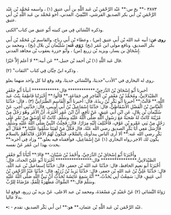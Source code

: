 ٣٨٧٣ -** بخ س:** عَبْد الرَّحْمَنِ بْن عَبد اللَّهِ بن أَبي عتيق (١) ، واسمه مُحَمَّد بْن عَبْد الرَّحْمَنِ بْن أَبي بكر الصديق القرشي، التَّيْمِيّ، المدني، أخو مُحَمَّد بن عَبد اللَّهِ بْن أَبي عتيق.

وذكره النَّسَائي فِي من كنيته أَبُو عتيق من كتاب"الكنى.

**روى عن:** أبيه عَبد الله بْن أَبي عتيق (س) ، وعطاء بْن أَبي رباح، والقاسم بْن مُحَمَّد بْن أَبي بكر الصديق، ونافع مولى ابن عُمَر (بخ) .**رَوَى عَنه:** سُلَيْمان بْن بلال (بخ) ، ومحمد بن إِسْحَاقَ بن يسار، ويزيد بْن زريع (س) ، وأَبُو حزرة يعقوب بْن مجاهد المدني.

قال عَبد اللَّهِ (١) بْن أحمد بْن حنبل،** عَن أبيه:** لا أعلم إِلاَّ خَيْرًا.

وذكره ابنُ حِبَّان فِي كتاب "الثقات" (٢) .

روى له البخاري في "الأدب"حديثا، والنَّسَائي حديثا، وقد وقع لنا كل واحد منهما بعلو.

أخبرنا أَبُو إِسْحَاقَ بْنُ الدَّرَجِيِّ،************ قال:************ أنبأنا أَبُو جَعْفَرٍ الصَّيْدَلانِيُّ، ومُحَمَّدُ بْنُ مَعْمَرِ بْنِ الْفَاخِرِ فِي جَمَاعَةٍ،** قَالُوا:** أَخْبَرَتْنا فَاطِمَةُ بِنْتُ عَبد اللَّهِ،** قَالَتْ:** أخبرنا أَبُو بَكْرِ بْنُ رِيذَةَ، قال: أخبرنا أَبُو الْقَاسِمِ الطَّبَرَانِيُّ (٣) ، قال: حَدَّثَنَا الْعَبَّاسُ بْنُ الْفَضْلِ الأَسْفَاطِيُّ، قال: حَدَّثَنَا إِسْمَاعِيلُ بْنُ أَبي أويس، قال: حَدَّثَنِي أَخِي، عَنْ سُلَيْمان بْنِ بِلالٍ، عَنِ ابْنِ أَبي عَتِيقٍ، عَنْ نَافِعٍ، أَنَّ ابْنَ عُمَر أَخْبَرَهُ، أَنَّ الأَغَر وهُوَ رَجُلٌ مِنْ مُزَيْنَةَ كَانَتْ لهُ صُحبَةٌ مَعَ رَسُولِ اللَّهِ صَلَّى اللَّهُ عَلَيْهِ وسَلَّمَ، كَانَتْ لَهُ أَوْسُقٌ مِنْ تَمْرٍ عَلَى رَجُلٍ مِنْ بَنِي عَمْرو بْنِ عَوْفٍ، فَاخْتُلِفَ إِلَيْهِ مِرَارًا، قال: فَجِئْتُ النَّبِيَّ صَلَّى اللَّهُ عَلَيْهِ وسَلَّمَ، فَأَرْسَلَ مَعِي أَبَا بَكْرٍ الصديق رضي الله عَنْهُ، قال فَكُلُّ مَنْ لَقِيَنَا سَلَّمُوا عَلَيْنَا،** فَقَالَ أَبُو بَكْرٍ رضي الله عَنه:** ألا أرى الناس يبدأونك بِالسَّلامِ، فَيَكُونُ لَهُمُ الأَجْرُ، فَابْدَأْهُمْ بالسلام يكون لك الاجر.رواه البخاري (١) عَنْ إِسْمَاعِيل، فوافقناه فيه بعلو،** وزاد فِي أخره:** يحدث بهذا ابن عُمَر عَنْ نفسه.

وأَخْبَرَنَا أَبُو إِسْحَاقَ بْنُ الدَّرَجِيِّ، وأَحْمَدُ بْنُ شَيْبَانَ،** قالا:** أَنْبَأَنَا أَبُو جَعْفَرٍ الصَّيْدَلانِيُّ،**************** قال:**************** أَخْبَرَنَا أَبُو عَلِيّ الحداد، قال: أَخْبَرَنَا أبو نعيم الحافظ، قال: حَدَّثَنَا عَبد الله بْن جعفر، قال: حَدَّثَنَا إسماعيل بْن عَبد اللَّهِ، قال: حَدَّثَنَا عَلِيُّ بْنُ عَبد الله بْن جعفر، قال: حَدَّثَنَا يَزِيدُ بْنُ زُرَيْعٍ، قال: حَدَّثَنَا عَبْدُ الرَّحْمَنِ بْنُ أَبي عَتِيقٍ، قال: سَمِعْتُ أَبِي يُحَدِّثُ،** أَنَّهُ سَمِعَ عَائِشَةَ تُحَدِّثُ أَنَّ نَبِيُّ اللَّهِ صَلَّى اللَّهُ عَلَيْهِ وسَلَّمَ قال:** السُّوَاكُ مَطْهَرَةٌ لِلْفَمِّ، مَرْضَاةٌ لِلرَّبِّ.

رَوَاهُ النَّسَائي (٢) عَنْ حُمَيْدِ بْنِ مَسْعَدَةَ، ومحمد بْن عبد الاعلى، عَنْ يزيد بْن زريع، فوقع لنا بدلا عاليا.

**•:** - عَبْد الرَّحْمَن بْن عَبد اللَّهِ بْن عثمان،** هو:** ابن أَبي بَكْر الصديق، تقدم.